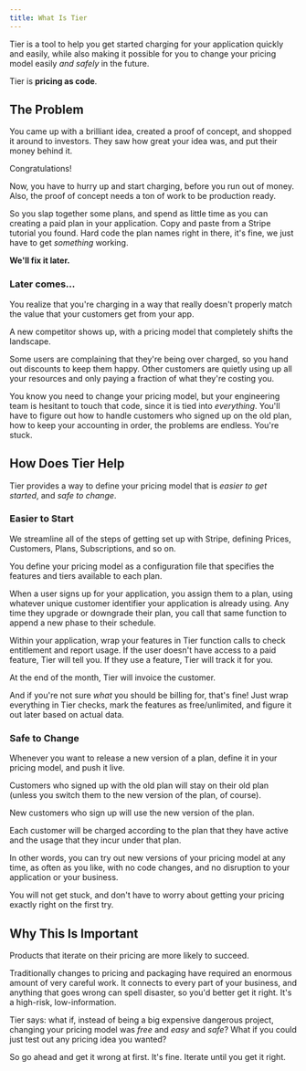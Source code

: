 ```yaml
---
title: What Is Tier
---
```


Tier is a tool to help you get started charging for your
application quickly and easily, while also making it possible for
you to change your pricing model easily _and safely_ in the
future.

Tier is **pricing as code**.

## The Problem

You came up with a brilliant idea, created a proof of concept,
and shopped it around to investors.  They saw how great your idea
was, and put their money behind it.

Congratulations!

Now, you have to hurry up and start charging, before you run out
of money.  Also, the proof of concept needs a ton of work to be
production ready.

So you slap together some plans, and spend as little time as you
can creating a paid plan in your application.  Copy and paste
from a Stripe tutorial you found.  Hard code the plan names right
in there, it's fine, we just have to get _something_ working.

**We'll fix it later.**

### Later comes...

You realize that you're charging in a way that really doesn't
properly match the value that your customers get from your app.

A new competitor shows up, with a pricing model that completely
shifts the landscape.

Some users are complaining that they're being over charged, so
you hand out discounts to keep them happy.  Other customers are
quietly using up all your resources and only paying a fraction of
what they're costing you.

You know you need to change your pricing model, but your
engineering team is hesitant to touch that code, since it is tied
into _everything_.  You'll have to figure out how to handle
customers who signed up on the old plan, how to keep your
accounting in order, the problems are endless.  You're stuck.

## How Does Tier Help

Tier provides a way to define your pricing model that is _easier
to get started_, and _safe to change_.

### Easier to Start

We streamline all of the steps of getting set up with Stripe,
defining Prices, Customers, Plans, Subscriptions, and so on.

You define your pricing model as a configuration file that
specifies the features and tiers available to each plan.

When a user signs up for your application, you assign them to a
plan, using whatever unique customer identifier your application
is already using.  Any time they upgrade or downgrade their plan,
you call that same function to append a new phase to their
schedule.

Within your application, wrap your features in Tier function
calls to check entitlement and report usage.  If the user doesn't
have access to a paid feature, Tier will tell you.  If they use a
feature, Tier will track it for you.

At the end of the month, Tier will invoice the customer.

And if you're not sure _what_ you should be billing for, that's
fine!  Just wrap everything in Tier checks, mark the features as
free/unlimited, and figure it out later based on actual data.

### Safe to Change

Whenever you want to release a new version of a plan, define it
in your pricing model, and push it live.

Customers who signed up with the old plan will stay on their old
plan (unless you switch them to the new version of the plan, of
course).

New customers who sign up will use the new version of the plan.

Each customer will be charged according to the plan that they
have active and the usage that they incur under that plan.

In other words, you can try out new versions of your pricing
model at any time, as often as you like, with no code changes, and
no disruption to your application or your business.

You will not get stuck, and don't have to worry about getting
your pricing exactly right on the first try.

## Why This Is Important

Products that iterate on their pricing are more likely to
succeed.

Traditionally changes to pricing and packaging have required an
enormous amount of very careful work.  It connects to every part
of your business, and anything that goes wrong can spell
disaster, so you'd better get it right.  It's a high-risk,
low-information.

Tier says: what if, instead of being a big expensive dangerous
project, changing your pricing model was _free_ and _easy_ and
_safe_?  What if you could just test out any pricing idea you
wanted?

So go ahead and get it wrong at first.  It's fine.  Iterate until
you get it right.
